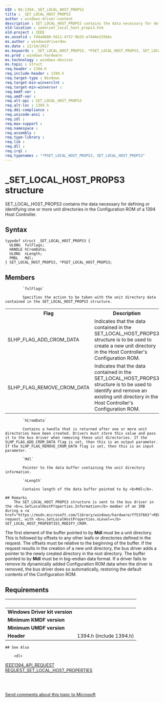 ```yaml
---
UID : NS:1394._SET_LOCAL_HOST_PROPS3
title : _SET_LOCAL_HOST_PROPS3
author : windows-driver-content
description : SET_LOCAL_HOST_PROPS3 contains the data necessary for defining or identifying one or more unit directories in the Configuration ROM of a 1394 Host Controller.
old-location : ieee\set_local_host_props3.htm
old-project : IEEE
ms.assetid : f49a8b86-5611-4737-9b25-e7446e155bbc
ms.author : windowsdriverdev
ms.date : 12/14/2017
ms.keywords : _SET_LOCAL_HOST_PROPS3, *PSET_LOCAL_HOST_PROPS3, SET_LOCAL_HOST_PROPS3
ms.prod : windows-hardware
ms.technology : windows-devices
ms.topic : struct
req.header : 1394.h
req.include-header : 1394.h
req.target-type : Windows
req.target-min-winverclnt : 
req.target-min-winversvr : 
req.kmdf-ver : 
req.umdf-ver : 
req.alt-api : SET_LOCAL_HOST_PROPS3
req.alt-loc : 1394.h
req.ddi-compliance : 
req.unicode-ansi : 
req.idl : 
req.max-support : 
req.namespace : 
req.assembly : 
req.type-library : 
req.lib : 
req.dll : 
req.irql : 
req.typenames : "*PSET_LOCAL_HOST_PROPS3, SET_LOCAL_HOST_PROPS3"
---
```


# _SET_LOCAL_HOST_PROPS3 structure
SET_LOCAL_HOST_PROPS3 contains the data necessary for defining or identifying one or more unit directories in the Configuration ROM of a 1394 Host Controller.

## Syntax
````
typedef struct _SET_LOCAL_HOST_PROPS3 {
  ULONG  fulFlags;
  HANDLE hCromData;
  ULONG  nLength;
  PMDL   Mdl;
} SET_LOCAL_HOST_PROPS3, *PSET_LOCAL_HOST_PROPS3;
````

## Members

        
            `fulFlags`

            Specifies the action to be taken with the unit directory data contained in the SET_LOCAL_HOST_PROPS3 structure.

<table>
<tr>
<th>Flag</th>
<th>Description</th>
</tr>
<tr>
<td>
SLHP_FLAG_ADD_CROM_DATA

</td>
<td>
Indicates that the data contained in the SET_LOCAL_HOST_PROPS3 structure is to be used to create a new unit directory in the Host Controller's Configuration ROM. 

</td>
</tr>
<tr>
<td>
SLHP_FLAG_REMOVE_CROM_DATA

</td>
<td>
Indicates that the data contained in the SET_LOCAL_HOST_PROPS3 structure is to be used to identify and remove an existing unit directory in the Host Controller's Configuration ROM.  

</td>
</tr>
</table>
        
            `hCromData`

            Contains a handle that is returned after one or more unit directories have been created. Drivers must store this value and pass it to the bus driver when removing these unit directories. If the SLHP_FLAG_ADD_CROM_DATA flag is set, then this is an output parameter. If the SLHP_FLAG_REMOVE_CROM_DATA flag is set, then this is an input parameter.
        
            `Mdl`

            Pointer to the data buffer containing the unit directory information.
        
            `nLength`

            Contains length of the data buffer pointed to by <b>Mdl</b>.

    ## Remarks
        The SET_LOCAL_HOST_PROPS3 structure is sent to the bus driver in the <b>u.SetLocalHostProperties.Information</b> member of an IRB during a <a href="https://msdn.microsoft.com/library/windows/hardware/ff537663">REQUEST_SET_LOCAL_HOST_PROPERTIES</a> request, with <b>u.SetLocalHostProperties.nLevel=</b> SET_LOCAL_HOST_PROPERTIES_MODIFY_CROM. 

The first element of the buffer pointed to by <b>Mdl</b> must be a unit directory. This is followed by offsets to any other leafs or directories defined in the request. The offsets must be relative to the beginning of the buffer. If the request results in the creation of a new unit directory, the bus driver adds a pointer to the newly created directory in the root directory. The buffer pointed to by <b>Mdl</b> must be in big-endian data format. If a driver fails to remove its dynamically added Configuration ROM data when the driver is removed, the bus driver does so automatically, restoring the default contents of the Configuration ROM.

## Requirements
| &nbsp; | &nbsp; |
| ---- |:---- |
| **Windows Driver kit version** |  |
| **Minimum KMDF version** |  |
| **Minimum UMDF version** |  |
| **Header** | 1394.h (include 1394.h) |

    ## See Also

        <dl>
<dt>
<a href="https://msdn.microsoft.com/library/windows/hardware/ff537204">IEEE1394_API_REQUEST</a>
</dt>
<dt>
<a href="https://msdn.microsoft.com/library/windows/hardware/ff537663">REQUEST_SET_LOCAL_HOST_PROPERTIES</a>
</dt>
</dl>
 

 

<a href="mailto:wsddocfb@microsoft.com?subject=Documentation%20feedback [IEEE\buses]:%20SET_LOCAL_HOST_PROPS3 structure%20 RELEASE:%20(12/14/2017)&amp;body=%0A%0APRIVACY STATEMENT%0A%0AWe use your feedback to improve the documentation. We don't use your email address for any other purpose, and we'll remove your email address from our system after the issue that you're reporting is fixed. While we're working to fix this issue, we might send you an email message to ask for more info. Later, we might also send you an email message to let you know that we've addressed your feedback.%0A%0AFor more info about Microsoft's privacy policy, see http://privacy.microsoft.com/en-us/default.aspx." title="Send comments about this topic to Microsoft">Send comments about this topic to Microsoft</a>
